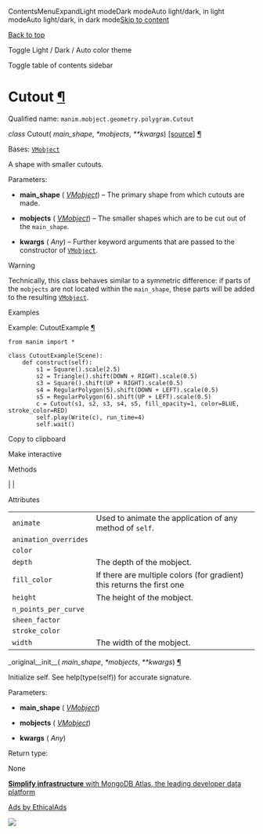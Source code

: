 ContentsMenuExpandLight modeDark modeAuto light/dark, in light modeAuto light/dark, in dark mode[Skip to content](https://docs.manim.community/en/stable/reference/manim.mobject.geometry.polygram.Cutout.html#furo-main-content)

[Back to top](https://docs.manim.community/en/stable/reference/manim.mobject.geometry.polygram.Cutout.html#)

Toggle Light / Dark / Auto color theme

Toggle table of contents sidebar

# Cutout [¶](https://docs.manim.community/en/stable/reference/manim.mobject.geometry.polygram.Cutout.html\#cutout "Link to this heading")

Qualified name: `manim.mobject.geometry.polygram.Cutout`

_class_ Cutout( _main\_shape_, _\*mobjects_, _\*\*kwargs_) [\[source\]](https://docs.manim.community/en/stable/_modules/manim/mobject/geometry/polygram.html#Cutout) [¶](https://docs.manim.community/en/stable/reference/manim.mobject.geometry.polygram.Cutout.html#manim.mobject.geometry.polygram.Cutout "Link to this definition")

Bases: [`VMobject`](https://docs.manim.community/en/stable/reference/manim.mobject.types.vectorized_mobject.VMobject.html#manim.mobject.types.vectorized_mobject.VMobject "manim.mobject.types.vectorized_mobject.VMobject")

A shape with smaller cutouts.

Parameters:

- **main\_shape** ( [_VMobject_](https://docs.manim.community/en/stable/reference/manim.mobject.types.vectorized_mobject.VMobject.html#manim.mobject.types.vectorized_mobject.VMobject "manim.mobject.types.vectorized_mobject.VMobject")) – The primary shape from which cutouts are made.

- **mobjects** ( [_VMobject_](https://docs.manim.community/en/stable/reference/manim.mobject.types.vectorized_mobject.VMobject.html#manim.mobject.types.vectorized_mobject.VMobject "manim.mobject.types.vectorized_mobject.VMobject")) – The smaller shapes which are to be cut out of the `main_shape`.

- **kwargs** ( _Any_) – Further keyword arguments that are passed to the constructor of
[`VMobject`](https://docs.manim.community/en/stable/reference/manim.mobject.types.vectorized_mobject.VMobject.html#manim.mobject.types.vectorized_mobject.VMobject "manim.mobject.types.vectorized_mobject.VMobject").


Warning

Technically, this class behaves similar to a symmetric difference: if
parts of the `mobjects` are not located within the `main_shape`,
these parts will be added to the resulting [`VMobject`](https://docs.manim.community/en/stable/reference/manim.mobject.types.vectorized_mobject.VMobject.html#manim.mobject.types.vectorized_mobject.VMobject "manim.mobject.types.vectorized_mobject.VMobject").

Examples

Example: CutoutExample [¶](https://docs.manim.community/en/stable/reference/manim.mobject.geometry.polygram.Cutout.html#cutoutexample)

```
from manim import *

class CutoutExample(Scene):
    def construct(self):
        s1 = Square().scale(2.5)
        s2 = Triangle().shift(DOWN + RIGHT).scale(0.5)
        s3 = Square().shift(UP + RIGHT).scale(0.5)
        s4 = RegularPolygon(5).shift(DOWN + LEFT).scale(0.5)
        s5 = RegularPolygon(6).shift(UP + LEFT).scale(0.5)
        c = Cutout(s1, s2, s3, s4, s5, fill_opacity=1, color=BLUE, stroke_color=RED)
        self.play(Write(c), run_time=4)
        self.wait()

```

Copy to clipboard

Make interactive

Methods

|
|

Attributes

|     |     |
| --- | --- |
| `animate` | Used to animate the application of any method of `self`. |
| `animation_overrides` |  |
| `color` |  |
| `depth` | The depth of the mobject. |
| `fill_color` | If there are multiple colors (for gradient) this returns the first one |
| `height` | The height of the mobject. |
| `n_points_per_curve` |  |
| `sheen_factor` |  |
| `stroke_color` |  |
| `width` | The width of the mobject. |

\_original\_\_init\_\_( _main\_shape_, _\*mobjects_, _\*\*kwargs_) [¶](https://docs.manim.community/en/stable/reference/manim.mobject.geometry.polygram.Cutout.html#manim.mobject.geometry.polygram.Cutout._original__init__ "Link to this definition")

Initialize self. See help(type(self)) for accurate signature.

Parameters:

- **main\_shape** ( [_VMobject_](https://docs.manim.community/en/stable/reference/manim.mobject.types.vectorized_mobject.VMobject.html#manim.mobject.types.vectorized_mobject.VMobject "manim.mobject.types.vectorized_mobject.VMobject"))

- **mobjects** ( [_VMobject_](https://docs.manim.community/en/stable/reference/manim.mobject.types.vectorized_mobject.VMobject.html#manim.mobject.types.vectorized_mobject.VMobject "manim.mobject.types.vectorized_mobject.VMobject"))

- **kwargs** ( _Any_)


Return type:

None

[**Simplify infrastructure** with MongoDB Atlas, the leading developer data platform](https://server.ethicalads.io/proxy/click/8268/019600ed-d0d7-73f3-a7c1-e8c7edb6818d/)

[Ads by EthicalAds](https://www.ethicalads.io/advertisers/?ref=ea-text)

![](https://server.ethicalads.io/proxy/view/8268/019600ed-d0d7-73f3-a7c1-e8c7edb6818d/)